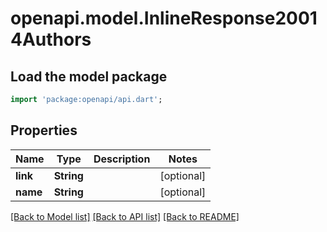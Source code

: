 # openapi.model.InlineResponse20014Authors

## Load the model package
```dart
import 'package:openapi/api.dart';
```

## Properties
Name | Type | Description | Notes
------------ | ------------- | ------------- | -------------
**link** | **String** |  | [optional] 
**name** | **String** |  | [optional] 

[[Back to Model list]](../README.md#documentation-for-models) [[Back to API list]](../README.md#documentation-for-api-endpoints) [[Back to README]](../README.md)


